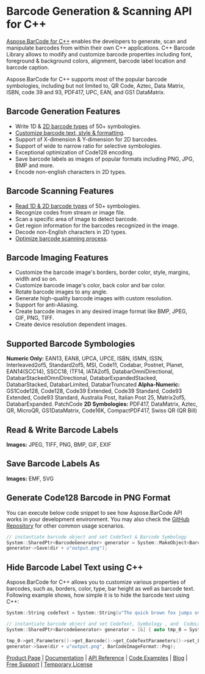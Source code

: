 # Barcode Generation & Scanning API for C++
[Aspose.BarCode for C++](https://products.aspose.com/barcode/cpp) enables the developers to generate, scan and manipulate barcodes from within their own C++ applications. C++ Barcode Library allows to modify and customize barcode properties including font, foreground & background colors, alignment, barcode label location and barcode caption. 

Aspose.BarCode for C++ supports most of the popular barcode symbologies, including but not limited to, QR Code, Aztec, Data Matrix, ISBN, code 39 and 93, PDF417, UPC, EAN, and GS1 DataMatrix. 

## Barcode Generation Features
- Write 1D & [2D barcode types](https://docs.aspose.com/display/barcodecpp/Two+Dimensional+2D+Barcodes) of 50+ symbologies.
- [Customize barcode text, style & formatting](https://docs.aspose.com/display/barcodecpp/Working+with+BarCode+Text+Appearance).
- Support of X-dimension & Y-dimension for 2D barcodes.
- Support of wide to narrow ratio for selective symbologies.
- Exceptional optimization of Code128 encoding.
- Save barcode labels as images of popular formats including PNG, JPG, BMP and more.
- Encode non-english characters in 2D types.

## Barcode Scanning Features
- [Read 1D & 2D barcode types](https://docs.aspose.com/display/barcodecpp/Read+Barcodes+with+Aspose.BarCode+APIs) of 50+ symbologies.
- Recognize codes from stream or image file.
- Scan a specific area of image to detect barcode.
- Get region information for the barcodes recognized in the image.
- Decode non-English characters in 2D types.
- [Optimize barcode scanning process](https://docs.aspose.com/display/barcodecpp/Improve+Barcode+Recognition).

## Barcode Imaging Features
- Customize the barcode image's borders, border color, style, margins, width and so on.
- Customize barcode image's color, back color and bar color.
- Rotate barcode images to any angle.
- Generate high-quality barcode images with custom resolution.
- Support for anti-Aliasing.
- Create barcode images in any desired image format like BMP, JPEG, GIF, PNG, TIFF.
- Create device resolution dependent images.

## Supported Barcode Symbologies
**Numeric Only:** EAN13,  EAN8, UPCA, UPCE, ISBN, ISMN, ISSN, Interleaved2of5,  Standard2of5, MSI, Code11, Codabar, Postnet, Planet, EAN14(SCC14), SSCC18, ITF14, IATA2of5, DatabarOmniDirectional, DatabarStackedOmniDirectional, DatabarExpandedStacked,   DatabarStacked, DatabarLimited, DatabarTruncated
**Alpha-Numeric:** GS1Code128, Code128, Code39 Extended, Code39 Standard, Code93 Extended, Code93 Standard, Australia Post, Italian Post 25, Matrix2of5, DatabarExpanded. PatchCode
**2D Symbologies:** PDF417, DataMatrix, Aztec, QR, MicroQR, GS1DataMatrix, Code16K, CompactPDF417, Swiss QR (QR Bill)

## Read & Write Barcode Labels
**Images:** JPEG, TIFF, PNG, BMP, GIF, EXIF

## Save Barcode Labels As
**Images:** EMF, SVG

## Generate Code128 Barcode in PNG Format
You can execute below code snippet to see how Aspose.BarCode API works in your development environment. You may also check the [GitHub Repository](https://github.com/aspose-barcode/Aspose.Barcode-for-C) for other common usage scenarios.

```c++
// instantiate barcode object and set CodeText & Barcode Symbology
System::SharedPtr<BarcodeGenerator> generator = System::MakeObject<BarcodeGenerator>(EncodeTypes::Code128, u"1234");
generator->Save(dir + u"output.png");
```

## Hide Barcode Label Text using C++
Aspose.BarCode for C++ allows you to customize various properties of barcodes, such as, borders, color, type, bar height as well as barcode text. Following example shows, how simple it is to hide the barcode text using C++:

```c++
System::String codeText = System::String(u"The quick brown fox jumps over the lazy dog\n") + u"The quick brown fox jumps over the lazy dog\n";

// instantiate barcode object and set CodeText, Symbology , and  CodeLocation
System::SharedPtr<BarcodeGenerator> generator = [&] { auto tmp_0 = System::MakeObject<BarcodeGenerator>(EncodeTypes::DataMatrix, codeText); 

tmp_0->get_Parameters()->get_Barcode()->get_CodeTextParameters()->set_Location(CodeLocation::None); return tmp_0; }();
generator->Save(dir + u"output.png", BarCodeImageFormat::Png);
```
[Product Page](https://products.aspose.com/barcode/cpp) | [Documentation](https://docs.aspose.com/display/barcodecpp/Home) | [API Reference](https://apireference.aspose.com/cpp/barcode) | [Code Examples](https://github.com/aspose-barcode/Aspose.Barcode-for-C) | [Blog](https://blog.aspose.com/category/barcode/) | [Free Support](https://forum.aspose.com/c/barcode) | [Temporary License](https://purchase.aspose.com/temporary-license)